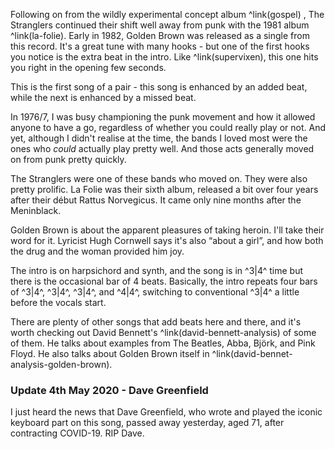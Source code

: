 Following on from the wildly experimental concept album ^link(gospel) , The Stranglers continued their shift well away from punk with the 1981 album ^link(la-folie). Early in 1982, Golden Brown was released as a single from this record.  It's a great tune with many hooks - but one of the first hooks you notice is the extra beat in the intro. Like ^link(supervixen), this one hits you right in the opening few seconds.

This is the first song of a pair - this song is enhanced by an added beat, while the next is enhanced by a missed beat.

In 1976/7, I was busy championing the punk movement and how it allowed anyone to have a go, regardless of whether you could really play or not. And yet, although I didn't realise at the time, the bands I loved most were the ones who *could* actually play pretty well. And those acts generally moved on from punk pretty quickly.

The Stranglers were one of these bands who moved on. They were also pretty prolific. La Folie was their sixth album, released a bit over four years after their début Rattus Norvegicus. It came only nine months after the Meninblack.

Golden Brown is about the apparent pleasures of taking heroin. I'll take their word for it. Lyricist Hugh Cornwell says it's also “about a girl”, and how both the drug and the woman provided him joy.

The intro is on harpsichord and synth, and the song is in ^$3|4$^ time but there is the occasional bar of 4 beats. Basically, the intro repeats four bars of ^$3|4$^, ^$3|4$^, ^$3|4$^, and ^$4|4$^, switching to conventional ^$3|4$^ a little before the vocals start.

There are plenty of other songs that add beats here and there, and it's worth checking out David Bennett's ^link(david-bennett-analysis) of some of them. He talks about examples from The Beatles, Abba, Björk, and Pink Floyd. He also talks about Golden Brown itself in ^link(david-bennet-analysis-golden-brown).

### Update 4th May 2020 - Dave Greenfield

I just heard the news that Dave Greenfield, who wrote and played the iconic keyboard part on this song, passed away yesterday, aged 71,  after contracting COVID-19. RIP Dave.
